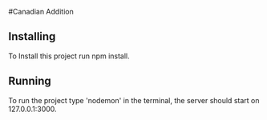 #Canadian Addition

## Installing
To Install this project run npm install.

## Running
To run the project type 'nodemon' in the terminal, the server should start on 127.0.0.1:3000.